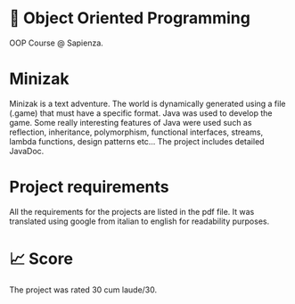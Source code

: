 # 👾 Object Oriented Programming
OOP Course @ Sapienza.

# Minizak
Minizak is a text adventure. The world is dynamically generated using a file (.game) that must have a specific format.
Java was used to develop the game. Some really interesting features of Java were used such as reflection, inheritance, polymorphism, functional interfaces, streams, lambda functions, design patterns etc...
The project includes detailed JavaDoc.

# Project requirements
All the requirements for the projects are listed in the pdf file. It was translated using google from italian to english for readability purposes.

# 📈 Score
The project was rated 30 cum laude/30.
